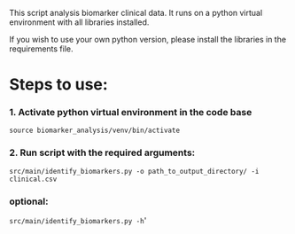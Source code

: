 This script analysis biomarker clinical data. It runs on a python virtual environment with all libraries installed.

If you wish to use your own python version, please install the libraries in the requirements file.

# Steps to use:

### 1. Activate python virtual environment in the code base

`source biomarker_analysis/venv/bin/activate`

### 2. Run script with the required arguments:

`src/main/identify_biomarkers.py -o path_to_output_directory/ -i clinical.csv`

### optional: 
`src/main/identify_biomarkers.py -h`'